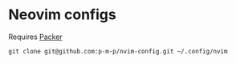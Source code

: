 # Neovim configs

Requires [Packer](https://github.com/wbthomason/packer.nvim)

```shell
git clone git@github.com:p-m-p/nvim-config.git ~/.config/nvim
```
